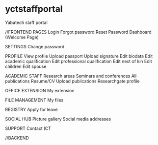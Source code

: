 # yctstaffportal
Yabatech staff portal 

//FRONTEND PAGES
Login
Forgot password
Reset Password
Dashboard (Welcome Page)

SETTINGS
Change password

PROFILE
View profile
Upload passport
Upload signature
Edit biodata
Edit academic qualification
Edit professional qualification
Edit next of kin
Edit children
Edit spouse

ACADEMIC STAFF
Research areas
Seminars and conferences
All publications
Resume/CV
Upload publications
Researchgate profile

OFFICE EXTENSION
My extension

FILE MANAGEMENT My files

REGISTRY
Apply for leave

SOCIAL HUB
Picture gallery
Social media addresses

SUPPORT Contact ICT




//BACKEND
